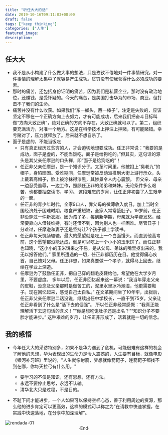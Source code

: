 ```yaml
---
title: "听任大大的话"
date: 2019-10-16T09:11:03+08:00
draft: false
tags: ["keep thinking"]
categories: ["人生"]
featured_image: 
description: 
---
```


## 任大大

- 我不是从小构建了什么做大事的想法，只是孜孜不倦地对一件事情研究，对一件事情的理解太集中了就容易产生成功。贫穷没有使我获得什么必须成功的要素。
- 那时的痛苦，还包括身份证明的痛苦，因为我们是私营企业，那时没有政治地位，还赚钱，是受怀疑的。今天的痛苦，是美国打击华为的市场、商业，但打击不了我们的生命。
- 痛苦并没有什么收获。如果我们“东一榔头，西一棒子”，注定是失败的，应该坚定不移在一个正确方向上去努力，才有可能成功，后来我们把奋斗目标叫做“方向大致正确”，绝对正确的方向不存在，大致正确就可以了。第二，组织要充满活力，对准一个地方。这是在科学技术上押注上押赌，有可能赌错。幸亏赌对了，压力就释放了。后来就不想自杀了。
- 面子是虚的，不能当饭吃
  - 只有真正经历过贫穷的人，才会迫切地想要成功。任正非常说：“我要的是成功，面子是虚的，不能当饭吃，面子是给狗吃的。”但其实，这句话的源头是其父亲任摩逊的口头禅，即“面子是给狗吃的”！
  - 任正非父亲任摩逊，是一个知识分子。文革时间里，他被扣上“臭老九”的帽子，身陷囹圄。受难期间，任摩逊常被反动派推到大街上游行示众，头上戴着高帽子，脸上被涂抹得漆黑，其惨景令人内心震颤。 但父亲、母亲一边忍受羞辱，一边工作，照顾任正非的弟弟和妹妹。无论条件多么艰苦，也都要抽空读书、学习。 这段难忘的岁月，让任正非初尝了人生艰辛的一面。
  - 任正非的青少年时代，全家9口人，靠父母的微薄收入度日。加上当时全国经济处于困难时期，粮食严重短缺，全家人常常饿肚子。19岁前，任正非没穿过一件新衣服。因为孩子多，每到新学期，母亲就为学费发愁，经常要靠向人借钱维持，有时还借不到，因为别人也一样困难。尽管日子十分难过，任摩逊和妻子还是坚持让7个孩子都上学读书。
  - 任正非每天饥肠辘辘，最大的愿望就是吃上一个白面馒头。而直到他高考前，这个愿望都没能达成，倒是可以吃上一个小小的玉米饼了。而任正非也知晓，“这小小的玉米饼来之不易，是从父母、弟妹的嘴里抠出来的，我无以报答他们。” 家里所遭遇的一切，任正非都历历在目。他觉得痛心疾首，自己愧对父母。任正非想，如果真要做一个孝子，就得马上回去，继续在学业上深造。
  - 任摩逊为了鼓励任正非，把自己穿的翻毛皮鞋给他，希望他在大学岁月里，不要虚度。 多年以后，任正非回忆起来这一幕说：“我当年穿走父亲的皮鞋，没念及父亲那时是做苦工的，泥里水里冰冷潮湿，他更需要鞋子。现在回忆起来，感觉自己太自私。” 在文革期间坐了10年牢，出狱后，任正非父亲任摩逊二话没说，继续出任中学校长，一直干到75岁。父亲让任正非看到了什么是“活下去的倔强”。 所以任正非经常感慨：“我真正能理解活下去这句话的含义！”“你是想吃饱肚子还是出名？”“知识分子不要脸才能进步。” 这种艰难的岁月，让任正非形成了，活着就是一切的信念。

## 我的感悟

- 今年任大大的采访特别多，如果不是华为遇到了危机，可能很难有这样的机会了解他的思想，华为表现出的生命力是令人震撼的，人生要有目标，就像电影《银河补习班》里说的，"人生就像射箭，梦想就像箭靶子，连箭靶子都找不到在哪，你每天拉弓有什么用。"

  - 要学习的不仅是知识，还有思想，还有方法。
  - 永远不要停止思考，永远不认输。
  - 清华北大只是过程，不是目的。

- 不耻下问才能进步，一个人如果可以保持空杯心态，善于利用周边的资源，那么他的进步肯定可以更高效，这样的模式可以称之为“在请教中快速掌握，在实践中快速落地，在分享中加深理解”。 

<img alt="rendada-01" src="https://rudyarchitect.github.io/blog-images/life/life_rendada-01.jpg">

<br>

<center>  ·End·  </center>